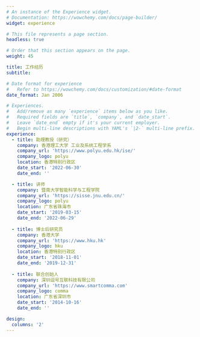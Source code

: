 ```yaml
---
# An instance of the Experience widget.
# Documentation: https://wowchemy.com/docs/page-builder/
widget: experience

# This file represents a page section.
headless: true

# Order that this section appears on the page.
weight: 45

title: 工作经历
subtitle:

# Date format for experience
#   Refer to https://wowchemy.com/docs/customization/#date-format
date_format: Jan 2006

# Experiences.
#   Add/remove as many `experience` items below as you like.
#   Required fields are `title`, `company`, and `date_start`.
#   Leave `date_end` empty if it's your current employer.
#   Begin multi-line descriptions with YAML's `|2-` multi-line prefix.
experience:
  - title: 助理教授（研究）
    company: 香港理工大学 工业及系统工程学系
    company_url: 'https://www.polyu.edu.hk/ise/'
    company_logo: polyu
    location: 香港特别行政区
    date_start: '2022-06-30'
    date_end: ''

  - title: 讲师
    company: 暨南大学智能科学与工程学院
    company_url: 'https://sisse.jnu.edu.cn/'
    company_logo: polyu
    location: 广东省珠海市
    date_start: '2019-03-15'
    date_end: '2022-06-29'
        
  - title: 博士后研究员
    company: 香港大学
    company_url: 'https://www.hku.hk'
    company_logo: hku
    location: 香港特别行政区
    date_start: '2018-11-01'
    date_end: '2019-12-31'
    
  - title: 联合创始人
    company: 深圳逗号互联科技有限公司
    company_url: 'https://www.smartcomma.com'
    company_logo: comma
    location: 广东省深圳市
    date_start: '2014-10-16'
    date_end: ''

design:
  columns: '2'
---
```

